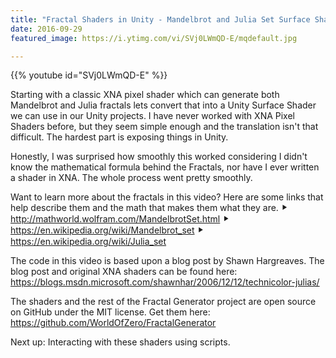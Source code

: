 ```yaml
---
title: "Fractal Shaders in Unity - Mandelbrot and Julia Set Surface Shaders"
date: 2016-09-29
featured_image: https://i.ytimg.com/vi/SVj0LWmQD-E/mqdefault.jpg

---
```


{{% youtube id="SVj0LWmQD-E" %}}

Starting with a classic XNA pixel shader which can generate both Mandelbrot and Julia fractals lets convert that into a Unity Surface Shader we can use in our Unity projects. I have never worked with XNA Pixel Shaders before, but they seem simple enough and the translation isn't that difficult. The hardest part is exposing things in Unity.

Honestly, I was surprised how smoothly this worked considering I didn't know the mathematical formula behind the Fractals, nor have I ever written a shader in XNA. The whole process went pretty smoothly.

Want to learn more about the fractals in this video? Here are some links that help describe them and the math that makes them what they are.
⯈ http://mathworld.wolfram.com/MandelbrotSet.html
⯈ https://en.wikipedia.org/wiki/Mandelbrot_set
⯈ https://en.wikipedia.org/wiki/Julia_set

The code in this video is based upon a blog post by Shawn Hargreaves. The blog post and original XNA shaders can be found here: https://blogs.msdn.microsoft.com/shawnhar/2006/12/12/technicolor-julias/

The shaders and the rest of the Fractal Generator project are open source on GitHub under the MIT license. Get them here: https://github.com/WorldOfZero/FractalGenerator

Next up: Interacting with these shaders using scripts.